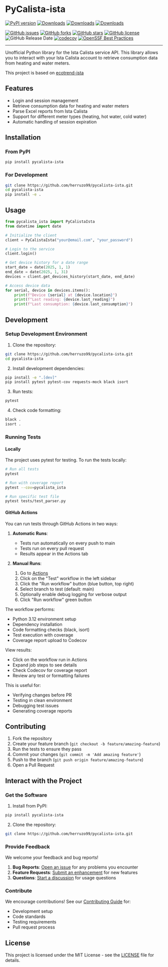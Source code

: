# PyCalista-ista

[![PyPI version](https://badge.fury.io/py/pycalista-ista.svg)](https://badge.fury.io/py/pycalista-ista) [![Downloads](https://pepy.tech/badge/pycalista-ista)](https://pepy.tech/project/pycalista-ista) [![Downloads](https://pepy.tech/badge/pycalista-ista/month)](https://pepy.tech/project/pycalista-ista) [![Downloads](https://pepy.tech/badge/pycalista-ista/week)](https://pepy.tech/project/pycalista-ista)

[![GitHub issues](https://img.shields.io/github/issues/herruzo99/pycalista-ista?style=for-the-badge&logo=github)](https://github.com/herruzo99/pycalista-ista/issues)
[![GitHub forks](https://img.shields.io/github/forks/herruzo99/pycalista-ista?style=for-the-badge&logo=github)](https://github.com/herruzo99/pycalista-ista)
[![GitHub stars](https://img.shields.io/github/stars/herruzo99/pycalista-ista?style=for-the-badge&logo=github)](https://github.com/herruzo99/pycalista-ista)
[![GitHub license](https://img.shields.io/github/license/herruzo99/pycalista-ista?style=for-the-badge&logo=github)](https://github.com/herruzo99/pycalista-ista/blob/main/LICENSE)
![GitHub Release Date](https://img.shields.io/github/release-date/herruzo99/pycalista-ista?style=for-the-badge&logo=github)
[![codecov](https://codecov.io/github/herruzo99/pycalista-ista/branch/main/graph/badge.svg?token=BHU8J3OVRT)](https://codecov.io/github/herruzo99/pycalista-ista)
[![OpenSSF Best Practices](https://www.bestpractices.dev/projects/9868/badge)](https://www.bestpractices.dev/projects/9868)

---

Unofficial Python library for the Ista Calista service API. This library allows you to interact with your Ista Calista account to retrieve consumption data from heating and water meters.

This project is based on [ecotrend-ista](https://github.com/Ludy87/ecotrend-ista)

## Features

- Login and session management
- Retrieve consumption data for heating and water meters
- Parse Excel reports from Ista Calista
- Support for different meter types (heating, hot water, cold water)
- Automatic handling of session expiration

## Installation

### From PyPI

```bash
pip install pycalista-ista
```

### For Development

```bash
git clone https://github.com/herruzo99/pycalista-ista.git
cd pycalista-ista
pip install -e .
```

## Usage

```python
from pycalista_ista import PyCalistaIsta
from datetime import date

# Initialize the client
client = PyCalistaIsta("your@email.com", "your_password")

# Login to the service
client.login()

# Get device history for a date range
start_date = date(2025, 1, 1)
end_date = date(2025, 1, 31)
devices = client.get_devices_history(start_date, end_date)

# Access device data
for serial, device in devices.items():
    print(f"Device {serial} at {device.location}")
    print(f"Last reading: {device.last_reading}")
    print(f"Last consumption: {device.last_consumption}")
```

## Development

### Setup Development Environment

1. Clone the repository:
```bash
git clone https://github.com/herruzo99/pycalista-ista.git
cd pycalista-ista
```

2. Install development dependencies:
```bash
pip install -e ".[dev]"
pip install pytest pytest-cov requests-mock black isort
```

3. Run tests:
```bash
pytest
```

4. Check code formatting:
```bash
black .
isort .
```

### Running Tests

#### Locally

The project uses pytest for testing. To run the tests locally:

```bash
# Run all tests
pytest

# Run with coverage report
pytest --cov=pycalista_ista

# Run specific test file
pytest tests/test_parser.py
```

#### GitHub Actions

You can run tests through GitHub Actions in two ways:

1. **Automatic Runs**:
   - Tests run automatically on every push to main
   - Tests run on every pull request
   - Results appear in the Actions tab

2. **Manual Runs**:
   1. Go to [Actions](https://github.com/herruzo99/pycalista-ista/actions)
   2. Click on the "Test" workflow in the left sidebar
   3. Click the "Run workflow" button (blue button, top right)
   4. Select branch to test (default: main)
   5. Optionally enable debug logging for verbose output
   6. Click "Run workflow" green button

The workflow performs:
- Python 3.12 environment setup
- Dependency installation
- Code formatting checks (black, isort)
- Test execution with coverage
- Coverage report upload to Codecov

View results:
- Click on the workflow run in Actions
- Expand job steps to see details
- Check Codecov for coverage report
- Review any test or formatting failures

This is useful for:
- Verifying changes before PR
- Testing in clean environment
- Debugging test issues
- Generating coverage reports

## Contributing

1. Fork the repository
2. Create your feature branch (`git checkout -b feature/amazing-feature`)
3. Run the tests to ensure they pass
4. Commit your changes (`git commit -m 'Add amazing feature'`)
5. Push to the branch (`git push origin feature/amazing-feature`)
6. Open a Pull Request

## Interact with the Project

### Get the Software

1. Install from PyPI:
```bash
pip install pycalista-ista
```

2. Clone the repository:
```bash
git clone https://github.com/herruzo99/pycalista-ista.git
```

### Provide Feedback

We welcome your feedback and bug reports!

1. **Bug Reports**: [Open an issue](https://github.com/herruzo99/pycalista-ista/issues/new?template=bug_report.md) for any problems you encounter
2. **Feature Requests**: [Submit an enhancement](https://github.com/herruzo99/pycalista-ista/issues/new?template=feature_request.md) for new features
3. **Questions**: [Start a discussion](https://github.com/herruzo99/pycalista-ista/discussions) for usage questions

### Contribute

We encourage contributions! See our [Contributing Guide](CONTRIBUTING.md) for:
- Development setup
- Code standards
- Testing requirements
- Pull request process

## License

This project is licensed under the MIT License - see the [LICENSE](LICENSE) file for details.
